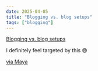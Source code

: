 ```yaml
---
date: 2025-04-05
title: "Blogging vs. blog setups"
tags: ["blogging"]
---
```


[Blogging vs. blog setups](https://rakhim.org/honestly-undefined/19/)

I definitely feel targeted by this 😅

[via Maya](https://maya.land/responses/2020/11/28/blogging-vs.-blog-setup.html)
